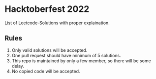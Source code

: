 # Hacktoberfest 2022
List of Leetcode-Solutions with proper explaination.
## Rules 
1. Only valid solutions will be accepted.
2. One pull request should have minimum of 5 solutions.
3. This repo is maintained by only a few member, so there will be some delay.
4. No copied code will be accepted.

